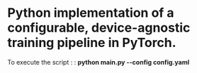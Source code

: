 # Python implementation of a configurable, device-agnostic training pipeline in PyTorch.



To execute the script : 
: **python main.py --config config.yaml**

